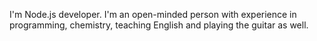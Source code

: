 I'm Node.js developer. 
I'm an open-minded person with experience in programming, chemistry, teaching English and playing the guitar as well.
